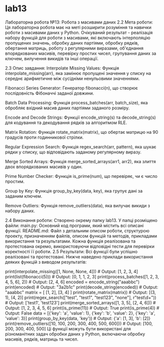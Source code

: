 # lab13
Лабораторна робота №13: Робота з масивами даних
2.2 Мета роботи:
Ця лабораторна робота має на меті розширити розуміння та навички роботи з масивами даних у Python. Очікуваний результат - реалізація набору функцій для роботи з масивами, які включають інтерполяцію пропущених значень, обробку даних партіями, обробку рядків, обертання матриць, роботу з регулярними виразами, об'єднання впорядкованих масивів, перевірку простих чисел, групування даних за ключем, вилучення викидів та інші операції.

2.3 Опис завдання:
Interpolate Missing Values: Функція interpolate_missing(arr), яка замінює пропущені значення у списку на середнє арифметичне між сусідніми ненульовими значеннями.

Fibonacci Series Generator: Генератор fibonacci(n), що створює послідовність Фібоначчі заданої довжини.

Batch Data Processing: Функція process_batches(arr, batch_size), яка обробляє вхідний масив даних партіями заданого розміру.

Encode and Decode Strings: Функції encode_string(s) та decode_string(s) для кодування та декодування рядків за алгоритмом RLE.

Matrix Rotation: Функція rotate_matrix(matrix), що обертає матрицю на 90 градусів проти годинникової стрілки.

Regular Expression Search: Функція regex_search(arr, pattern), яка шукає рядки у списку, що відповідають заданому регулярному виразу.

Merge Sorted Arrays: Функція merge_sorted_arrays(arr1, arr2), яка злиття двох впорядкованих масивів у один.

Prime Number Checker: Функція is_prime(num), що перевіряє, чи є число простим.

Group by Key: Функція group_by_key(data, key), яка групує дані за заданим ключем.

Remove Outliers: Функція remove_outliers(data), яка вилучає викиди з набору даних.

2.4 Виконання роботи:
Створено окрему папку lab13.
У папці розміщено файли:
main.py: Основний код програми, який містить всі описані функції.
README.md: Файл з детальним описом роботи, структурою проекту, призначенням файлів, описом функцій та методів, прикладами використання та результатами.
Кожна функція реалізована та протестована окремо, використовуючи відповідні тести для перевірки коректності її роботи.
2.5 Результати:
Всі функції були успішно реалізовані та протестовані. Нижче наведено приклади використання деяких функцій з виводом результатів:


print(interpolate_missing([1, None, None, 4]))  # Output: [1, 2, 3, 4]
print(list(fibonacci(5)))  # Output: [0, 1, 1, 2, 3]
print(process_batches([1, 2, 3, 4, 5, 6], 2))  # Output: [2, 4, 6]
encoded = encode_string("aaabbc")
print(encoded)  # Output: "3a2b1c"
print(decode_string(encoded))  # Output: "aaabbc"
matrix = [
    [1, 2],
    [3, 4]
]
print(rotate_matrix(matrix))  # Output: [(3, 1), (4, 2)]
print(regex_search(["test", "test1", "test123", "none"], r"test\d+"))  # Output: ['test1', 'test123']
print(merge_sorted_arrays([1, 3, 5], [2, 4, 6]))  # Output: [1, 2, 3, 4, 5, 6]
print(is_prime(11))  # Output: True
print(is_prime(4))  # Output: False
data = [{'key': 'a', 'value': 1}, {'key': 'b', 'value': 2}, {'key': 'a', 'value': 3}]
print(group_by_key(data, 'key'))  # Output: {'a': [1, 3], 'b': [2]}
print(remove_outliers([10, 100, 200, 300, 400, 500, 600]))  # Output: [100, 200, 300, 400, 500]
Ці функції можуть бути використані для різноманітних задач обробки даних у Python, включаючи обробку масивів, рядків, матриць та чисел.





